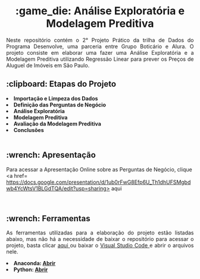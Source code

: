 <h1 align="center"> :game_die: Análise Exploratória e Modelagem Preditiva </h1>

<p align="justify">
  Neste repositório contém o 2° Projeto Prático da trilha de Dados do Programa Desenvolve, uma parceria entre Grupo Boticário e Alura. O projeto consiste em elaborar uma fazer uma Análise Exploratória e a Modelagem Preditiva utilizando Regressão Linear para prever os Preços de Aluguel de Imóveis em São Paulo.
<br>

<h2 align="left"> :clipboard: Etapas do Projeto </h2>

<li> <b> Importação e Limpeza dos Dados </b> </li>
<li> <b> Definição das Perguntas de Negócio </b> </li>
<li> <b> Análise Exploratória</b> </li>
<li> <b> Modelagem Preditiva</b> </li>
<li> <b> Avaliação da Modelagem Preditiva</b> </li>
<li> <b> Conclusões</b> </li>

<br>

<h2 align="left"> :wrench: Apresentação </h2>

Para acessar a Apresentação Online sobre as Perguntas de Negócio, clique <a href= https://docs.google.com/presentation/d/1ub0rFwG8Efp6U_Th1dhUFSMgbdwb4YcWtsV1BLGdTQA/edit?usp=sharing> aqui </a> 

<br>

<h2 align="left"> :wrench: Ferramentas </h2>

<p align="justify"> 
As ferramentas utilizadas para a elaboração do projeto estão listadas abaixo, mas não há a necessidade de baixar o repositório para acessar o projeto, basta clicar <a href=https://github.com/GabrielUruga/RegressaoLinear/blob/main/Projeto%20Pr%C3%A1tico%202.ipynb> aqui </a> ou baixar o <a href=https://code.visualstudio.com/> Visual Studio Code </a> e abrir o arquivos nele.
  
  
  <li> <b> Anaconda: <a href= https://www.anaconda.com/download> Abrir </a> </b></li>
  <li> <b> Python:  <a href=https://www.python.org/> Abrir </a> </b> </li>
</p>

